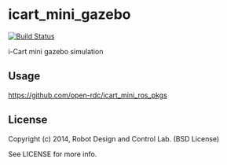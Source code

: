 icart_mini_gazebo
=============

[![Build Status](https://travis-ci.org/open-rdc/icart_mini_gazebo.svg?branch=indigo-devel)](https://travis-ci.org/open-rdc/icart_mini_gazebo)

i-Cart mini gazebo simulation

## Usage

https://github.com/open-rdc/icart_mini_ros_pkgs

## License

Copyright (c) 2014, Robot Design and Control Lab. (BSD License)

See LICENSE for more info.

